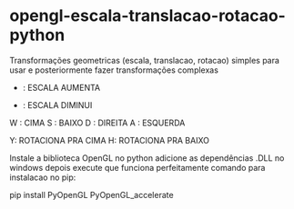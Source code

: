 # opengl-escala-translacao-rotacao-python

Transformações geometricas (escala, translacao, rotacao) simples para usar e posteriormente fazer transformações complexas

+ : ESCALA AUMENTA 
-  : ESCALA DIMINUI

W : CIMA
S  : BAIXO
D  : DIREITA
A  : ESQUERDA

Y: ROTACIONA PRA CIMA
H: ROTACIONA PRA BAIXO 


Instale a biblioteca OpenGL no python adicione as dependências .DLL no windows depois execute que funciona perfeitamente
comando para instalacao no pip:

pip install PyOpenGL PyOpenGL_accelerate
